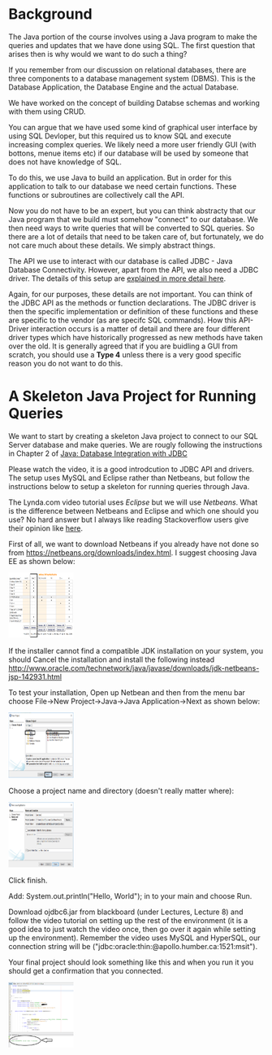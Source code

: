 
# Background

The Java portion of the course involves using a Java program to make the queries and updates that we have done using SQL.  The first question that arises then is why would we want to do such a thing? 

If you remember from our discussion on relational databases, there are three components to a database management system (DBMS).  This is the Database Application, the Database Engine and the actual Database.  

We have worked on the concept of  building Databse schemas and working with them using CRUD.

You can argue that we have used some kind of graphical user interface by using SQL Devloper, but this required us to know SQL and execute increasing complex queries.  We likely need a more user friendly GUI (with bottons, menue items etc) if our database will be used by someone that does not have knowledge of SQL.

To do this, we use Java to build an application.  But in order for this application to talk to our database we need certain functions.  These functions or subroutines are collectively call the API.  

Now you do not have to be an expert, but you can think abstracty that our Java program that we build must somehow "connect" to our database.  We then need ways to write queries that will be converted to SQL queries.  So there are a lot of details that need to be taken care of, but fortunately, we do not care much about these details.  We simply abstract things.

The API we use to interact with our database is called JDBC - Java Database Connectivity.  However, apart from the API, we also need a JDBC driver.  The details of this setup are <a href="http://www.tutorialspoint.com/jdbc/jdbc-driver-types.htm">explained in more detail here</a>.

Again, for our purposes, these details are not important.  You can think of the JDBC API as the methods or function declarations.  The JDBC driver is then the specific implementation or definition of these functions and these are specific to the vendor (as are specifc SQL commands).  How this API-Driver interaction occurs is a matter of detail and there are four different driver types which have historically progressed as new methods have taken over the old.  It is generally agreed that if you are buidling a GUI from scratch, you should use a <b>Type 4</b> unless there is a very good specific reason you do not want to do this.

# A Skeleton Java Project for Running Queries

We want to start by creating a skeleton Java project to connect to our SQL Server database and make queries.  We are rougly following the instructions in Chapter 2 of <a href="https://www.lynda.com/Java-tutorials/What-JDBC/110284/117302-4.html">Java: Database Integration with JDBC</a> 

Please watch the video, it is a good introdcution to JDBC API and drivers.  The setup uses MySQL and Eclipse rather than Netbeans, but follow the instructions below to setup a skeleton for running queries through Java.

The Lynda.com video tutorial uses <i>Eclipse</i> but we will use <i>Netbeans</i>.  What is the difference between Netbeans and Eclipse and which one should you use?  No hard answer but I always like reading Stackoverflow users give their opinion like <a href="https://stackoverflow.com/questions/330027/what-is-the-difference-between-eclipse-and-netbeans-if-i-want-to-use-only-the-ja"> here</a>.

First of all, we want to download Netbeans if you already have not done so from https://netbeans.org/downloads/index.html.  I suggest choosing Java EE as shown below:

<img src="NetbeanDownload.png" alt="HTML5 Icon" style="width:128px;height:128px;">


If the installer cannot find a compatible JDK installation on your system, you should Cancel the installation and install the following instead http://www.oracle.com/technetwork/java/javase/downloads/jdk-netbeans-jsp-142931.html

To test your installation, Open up Netbean and then from the menu bar choose File->New Project->Java->Java Application->Next as shown below:

<img src="javaProject1.png" alt="New Java Project" style="width:128px;height:128px;">

Choose a project name and directory (doesn't really matter where):

<img src="javaProject2.png" alt="New Java Project" style="width:128px;height:128px;">

Click finish.

Add: System.out.println("Hello, World"); in to your main and choose Run.

Download ojdbc6.jar from blackboard (under Lectures, Lecture 8) and follow the video tutorial on setting up the rest of the environment (it is a good idea to just watch the video once, then go over it again while setting up the environment).  Remember the video uses MySQL and HyperSQL, our connection string will be ("jdbc:oracle:thin:@apollo.humber.ca:1521:msit").

Your final project should look something like this and when you run it you should get a confirmation that you connected.

<img src="conection.png" alt="HTML5 Icon" style="width:128px;height:128px;">

